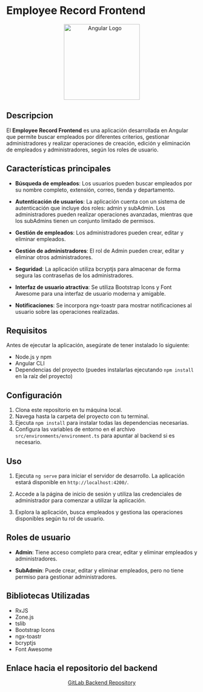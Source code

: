 # Employee Record Frontend

<p align="center">
  <a href="https://angular.io/" target="blank"><img src="https://upload.wikimedia.org/wikipedia/commons/c/cf/Angular_full_color_logo.svg" width="200" alt="Angular Logo" /></a>
</p>


## Descripcion

El **Employee Record Frontend** es una aplicación desarrollada en Angular que permite buscar empleados por diferentes criterios, gestionar administradores y realizar operaciones de creación, edición y eliminación de empleados y administradores, según los roles de usuario.

## Características principales

- **Búsqueda de empleados**: Los usuarios pueden buscar empleados por su nombre completo, extensión, correo, tienda y departamento.

- **Autenticación de usuarios**: La aplicación cuenta con un sistema de autenticación que incluye dos roles: admin y subAdmin. Los administradores pueden realizar operaciones avanzadas, mientras que los subAdmins tienen un conjunto limitado de permisos.

- **Gestión de empleados**: Los administradores pueden crear, editar y eliminar empleados.

- **Gestión de administradores**: El rol de Admin pueden crear, editar y eliminar otros administradores.

- **Seguridad**: La aplicación utiliza bcryptjs para almacenar de forma segura las contraseñas de los administradores.

- **Interfaz de usuario atractiva**: Se utiliza Bootstrap Icons y Font Awesome para una interfaz de usuario moderna y amigable.

- **Notificaciones**: Se incorpora ngx-toastr para mostrar notificaciones al usuario sobre las operaciones realizadas.

## Requisitos

Antes de ejecutar la aplicación, asegúrate de tener instalado lo siguiente:

- Node.js y npm
- Angular CLI
- Dependencias del proyecto (puedes instalarlas ejecutando `npm install` en la raíz del proyecto)

## Configuración

1. Clona este repositorio en tu máquina local.
2. Navega hasta la carpeta del proyecto con tu terminal.
3. Ejecuta `npm install` para instalar todas las dependencias necesarias.
4. Configura las variables de entorno en el archivo `src/environments/environment.ts` para apuntar al backend si es necesario.

## Uso

1. Ejecuta `ng serve` para iniciar el servidor de desarrollo. La aplicación estará disponible en `http://localhost:4200/`.

2. Accede a la página de inicio de sesión y utiliza las credenciales de administrador para comenzar a utilizar la aplicación.

3. Explora la aplicación, busca empleados y gestiona las operaciones disponibles según tu rol de usuario.

## Roles de usuario

- **Admin**: Tiene acceso completo para crear, editar y eliminar empleados y administradores.

- **SubAdmin**: Puede crear, editar y eliminar empleados, pero no tiene permiso para gestionar administradores.

## Bibliotecas Utilizadas

- RxJS
- Zone.js
- tslib
- Bootstrap Icons
- ngx-toastr
- bcryptjs
- Font Awesome

## Enlace hacia el repositorio del backend
<p align="center">
  <a href="https://github.com/CamiloMaria/employee-record-backend" target="blank">GitLab Backend Repository</a>
</p>

